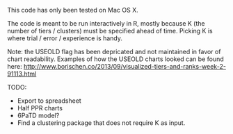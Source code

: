 This code has only been tested on Mac OS X.

The code is meant to be run interactively in R, mostly because K (the number of tiers / clusters) must be specified ahead of time. Picking K is where trial / error / experience is handy.

Note: the USEOLD flag has been depricated and not maintained in favor of chart readability.  Examples of how the USEOLD charts looked can be found here: http://www.borischen.co/2013/09/visualized-tiers-and-ranks-week-2-91113.html

TODO:
- Export to spreadsheet
- Half PPR charts
- 6PaTD model?
- Find a clustering package that does not require K as input.